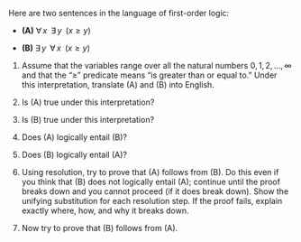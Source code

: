 

Here are two sentences in the language of
first-order logic:<br>

-   **(A)**
    ${\forall\,x\;\;} {\exists\,y\;\;} ( x \geq y )$

-   **(B)**
    ${\exists\,y\;\;} {\forall\,x\;\;} ( x \geq y )$

1.  Assume that the variables range over all the natural numbers
    $0,1,2,\ldots, \infty$ and that the “$\geq$” predicate means “is
    greater than or equal to.” Under this interpretation, translate (A)
    and (B) into English.<br>

2.  Is (A) true under this interpretation?<br>

3.  Is (B) true under this interpretation?<br>

4.  Does (A) logically entail (B)?<br>

5.  Does (B) logically entail (A)?<br>

6.  Using resolution, try to prove that (A) follows from (B). Do this
    even if you think that (B) does not logically entail (A); continue
    until the proof breaks down and you cannot proceed (if it does
    break down). Show the unifying substitution for each resolution
    step. If the proof fails, explain exactly where, how, and why it
    breaks down.<br>

7.  Now try to prove that (B) follows from (A).<br>
